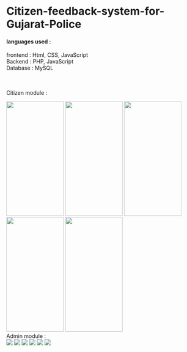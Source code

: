 # Citizen-feedback-system-for-Gujarat-Police

<h4>languages used :</h4>
<div>
frontend : Html, CSS, JavaScript<br>
Backend : PHP, JavaScript<br>
Database : MySQL
</div><br><br>

Citizen module :
<div style="float:right;">
  <img src="https://github.com/Dhara438/Citizen-feedback-for-gp/assets/101886520/abf11b1e-eb46-487c-96d3-c1dc404b2ee9" height="300px" width="150px">
  <img src="https://github.com/Dhara438/Citizen-feedback-for-gp/assets/101886520/520c4f6f-a04a-4e1d-b764-af930ed9077b" height="300px" width="150px">
  <img src="https://github.com/Dhara438/Citizen-feedback-for-gp/assets/101886520/56c0c082-8a8e-4c39-bcf1-44d7b550f11a" height="300px" width="150px">
  <img src="https://github.com/Dhara438/Citizen-feedback-for-gp/assets/101886520/2135be74-bc1a-42eb-b44a-88b8520dbd49" height="300px" width="150px">
  <img src="https://github.com/Dhara438/Citizen-feedback-for-gp/assets/101886520/d2dcf7dc-6f0d-48a1-84a4-544eb1175f49" height="300px" width="150px">
</div>

<br>
Admin module :

<div >
  <img src="https://github.com/Dhara438/Citizen-feedback-for-gp/assets/101886520/655c29be-a55c-4777-bafd-ab98ae52cfbc" >
  <img src="https://github.com/Dhara438/Citizen-feedback-for-gp/assets/101886520/69335b43-8503-4d91-89d8-4bb4a88078c8" >
  <img src="https://github.com/Dhara438/Citizen-feedback-for-gp/assets/101886520/ad7a6f23-00a8-400b-9d34-c24da8540a19" >
    <img src="https://github.com/Dhara438/Citizen-feedback-for-gp/assets/101886520/1a86a5e4-98dc-41f8-a45e-17d45de5e3d6" >
  <img src="https://github.com/Dhara438/Citizen-feedback-for-gp/assets/101886520/9e467d25-078f-4139-b8ee-dd1be4d59975" >
  <img src="https://github.com/Dhara438/Citizen-feedback-for-gp/assets/101886520/ca3e6857-4bb6-431f-bea3-21d4d7f84afd" >
</div>


